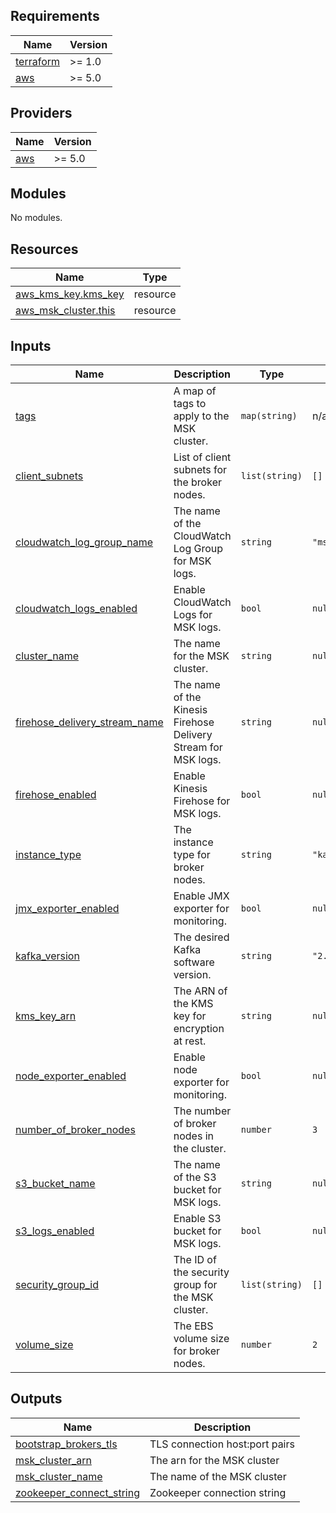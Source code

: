 ## Requirements

| Name | Version |
|------|---------|
| <a name="requirement_terraform"></a> [terraform](#requirement\_terraform) | >= 1.0 |
| <a name="requirement_aws"></a> [aws](#requirement\_aws) | >= 5.0 |

## Providers

| Name | Version |
|------|---------|
| <a name="provider_aws"></a> [aws](#provider\_aws) | >= 5.0 |

## Modules

No modules.

## Resources

| Name | Type |
|------|------|
| [aws_kms_key.kms_key](https://registry.terraform.io/providers/hashicorp/aws/latest/docs/resources/kms_key) | resource |
| [aws_msk_cluster.this](https://registry.terraform.io/providers/hashicorp/aws/latest/docs/resources/msk_cluster) | resource |

## Inputs

| Name | Description | Type | Default | Required |
|------|-------------|------|---------|:--------:|
| <a name="input_tags"></a> [tags](#input\_tags) | A map of tags to apply to the MSK cluster. | `map(string)` | n/a | yes |
| <a name="input_client_subnets"></a> [client\_subnets](#input\_client\_subnets) | List of client subnets for the broker nodes. | `list(string)` | `[]` | no |
| <a name="input_cloudwatch_log_group_name"></a> [cloudwatch\_log\_group\_name](#input\_cloudwatch\_log\_group\_name) | The name of the CloudWatch Log Group for MSK logs. | `string` | `"msk-logs"` | no |
| <a name="input_cloudwatch_logs_enabled"></a> [cloudwatch\_logs\_enabled](#input\_cloudwatch\_logs\_enabled) | Enable CloudWatch Logs for MSK logs. | `bool` | `null` | no |
| <a name="input_cluster_name"></a> [cluster\_name](#input\_cluster\_name) | The name for the MSK cluster. | `string` | `null` | no |
| <a name="input_firehose_delivery_stream_name"></a> [firehose\_delivery\_stream\_name](#input\_firehose\_delivery\_stream\_name) | The name of the Kinesis Firehose Delivery Stream for MSK logs. | `string` | `null` | no |
| <a name="input_firehose_enabled"></a> [firehose\_enabled](#input\_firehose\_enabled) | Enable Kinesis Firehose for MSK logs. | `bool` | `null` | no |
| <a name="input_instance_type"></a> [instance\_type](#input\_instance\_type) | The instance type for broker nodes. | `string` | `"kafka.t3.small"` | no |
| <a name="input_jmx_exporter_enabled"></a> [jmx\_exporter\_enabled](#input\_jmx\_exporter\_enabled) | Enable JMX exporter for monitoring. | `bool` | `null` | no |
| <a name="input_kafka_version"></a> [kafka\_version](#input\_kafka\_version) | The desired Kafka software version. | `string` | `"2.8.1"` | no |
| <a name="input_kms_key_arn"></a> [kms\_key\_arn](#input\_kms\_key\_arn) | The ARN of the KMS key for encryption at rest. | `string` | `null` | no |
| <a name="input_node_exporter_enabled"></a> [node\_exporter\_enabled](#input\_node\_exporter\_enabled) | Enable node exporter for monitoring. | `bool` | `null` | no |
| <a name="input_number_of_broker_nodes"></a> [number\_of\_broker\_nodes](#input\_number\_of\_broker\_nodes) | The number of broker nodes in the cluster. | `number` | `3` | no |
| <a name="input_s3_bucket_name"></a> [s3\_bucket\_name](#input\_s3\_bucket\_name) | The name of the S3 bucket for MSK logs. | `string` | `null` | no |
| <a name="input_s3_logs_enabled"></a> [s3\_logs\_enabled](#input\_s3\_logs\_enabled) | Enable S3 bucket for MSK logs. | `bool` | `null` | no |
| <a name="input_security_group_id"></a> [security\_group\_id](#input\_security\_group\_id) | The ID of the security group for the MSK cluster. | `list(string)` | `[]` | no |
| <a name="input_volume_size"></a> [volume\_size](#input\_volume\_size) | The EBS volume size for broker nodes. | `number` | `2` | no |

## Outputs

| Name | Description |
|------|-------------|
| <a name="output_bootstrap_brokers_tls"></a> [bootstrap\_brokers\_tls](#output\_bootstrap\_brokers\_tls) | TLS connection host:port pairs |
| <a name="output_msk_cluster_arn"></a> [msk\_cluster\_arn](#output\_msk\_cluster\_arn) | The arn for the MSK cluster |
| <a name="output_msk_cluster_name"></a> [msk\_cluster\_name](#output\_msk\_cluster\_name) | The name of the MSK cluster |
| <a name="output_zookeeper_connect_string"></a> [zookeeper\_connect\_string](#output\_zookeeper\_connect\_string) | Zookeeper connection string |
